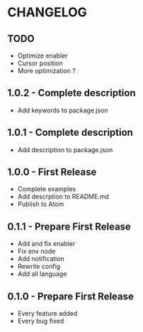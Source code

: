 # CHANGELOG

## TODO

*   Optimize enabler
*   Cursor position
*   More optimization ?

## 1.0.2 - Complete description

*   Add keywords to package.json

## 1.0.1 - Complete description

*   Add description to package.json

## 1.0.0 - First Release

*   Complete examples
*   Add descrption to README.md
*   Publish to Atom

## 0.1.1 - Prepare First Release

*   Add and fix enabler
*   Fix env node
*   Add notification
*   Rewrite config
*   Add all language

## 0.1.0 - Prepare First Release

*   Every feature added
*   Every bug fixed

